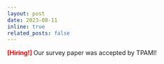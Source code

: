 ```yaml
---
layout: post
date: 2023-08-11
inline: true
related_posts: false
---
```

<span style="color:red;font-weight:bold;">
[Hiring!]
</span>
Our survey paper was accepted by TPAMI!